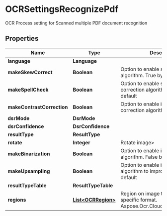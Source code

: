 

# OCRSettingsRecognizePdf

OCR Process setting for Scanned multiple PDF document recognition

## Properties

| Name | Type | Description | Notes |
|------------ | ------------- | ------------- | -------------|
|**language** | **Language** |  |  [optional] |
|**makeSkewCorrect** | **Boolean** | Option to enable skew correction algorithm. True by default |  [optional] |
|**makeSpellCheck** | **Boolean** | Option to enable spell checking and correction algorithm. False by default |  [optional] |
|**makeContrastCorrection** | **Boolean** | Option to enable image contrast correction algorithm. True by default |  [optional] |
|**dsrMode** | **DsrMode** |  |  [optional] |
|**dsrConfidence** | **DsrConfidence** |  |  [optional] |
|**resultType** | **ResultType** |  |  [optional] |
|**rotate** | **Integer** | Rotate image&gt; |  [optional] |
|**makeBinarization** | **Boolean** | Option to enable image binarization algorithm. False by default |  [optional] |
|**makeUpsampling** | **Boolean** | Option to enable image up-sampling algorithm to improve quality. True by default |  [optional] |
|**resultTypeTable** | **ResultTypeTable** |  |  [optional] |
|**regions** | [**List&lt;OCRRegion&gt;**](OCRRegion.md) | Region on image to recognize in specific format. Aspose.Ocr.Cloud.Public.OCRRegion |  [optional] |



